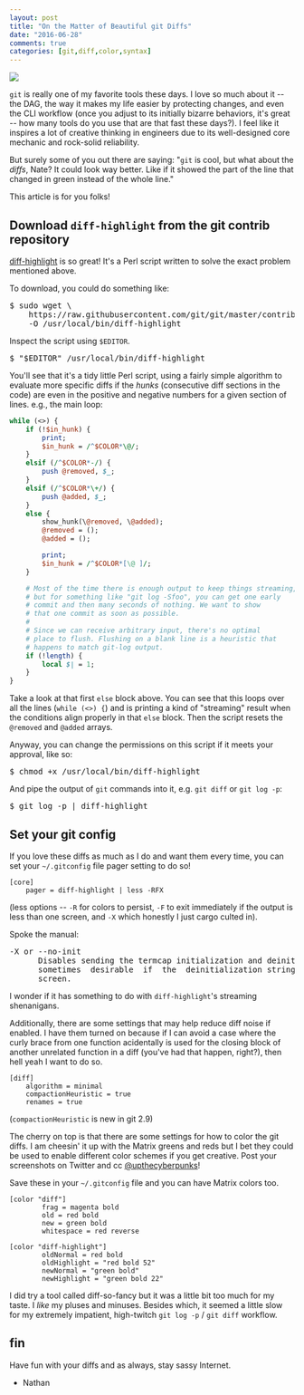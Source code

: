 ```yaml
---
layout: post
title: "On the Matter of Beautiful git Diffs"
date: "2016-06-28"
comments: true
categories: [git,diff,color,syntax]
---
```


![](/images/beautiful-git-diff.jpg)

`git` is really one of my favorite tools these days.  I love so much about it
-- the DAG, the way it makes my life easier by protecting changes, and even the
CLI workflow (once you adjust to its initially bizarre behaviors, it's great --
how many tools do you use that are that fast these days?).  I feel like it
inspires a lot of creative thinking in engineers due to its well-designed core
mechanic and rock-solid reliability.

But surely some of you out there are saying: "`git` is cool, but what about the
_diffs_, Nate?  It could look way better.  Like if it showed the part of the
line that changed in green instead of the whole line."

This article is for you folks!

## Download `diff-highlight` from the git contrib repository

[diff-highlight](https://github.com/git/git/blob/master/contrib/diff-highlight/diff-highlight)
is so great!  It's a Perl script written to solve the exact problem mentioned
above.

To download, you could do something like:

<pre>
$ sudo wget \
    https://raw.githubusercontent.com/git/git/master/contrib/diff-highlight/diff-highlight \
    -O /usr/local/bin/diff-highlight
</pre>

Inspect the script using `$EDITOR`.

<pre>
$ "$EDITOR" /usr/local/bin/diff-highlight
</pre>

You'll see that it's a tidy little Perl script, using a fairly simple algorithm
to evaluate more specific diffs if the _hunks_ (consecutive diff sections in
the code) are even in the positive and negative numbers for a given section of
lines.  e.g., the main loop:

```perl
while (<>) {
    if (!$in_hunk) {
        print;
        $in_hunk = /^$COLOR*\@/;
    }
    elsif (/^$COLOR*-/) {
        push @removed, $_;
    }
    elsif (/^$COLOR*\+/) {
        push @added, $_;
    }
    else {
        show_hunk(\@removed, \@added);
        @removed = ();
        @added = ();

        print;
        $in_hunk = /^$COLOR*[\@ ]/;
    }

    # Most of the time there is enough output to keep things streaming,
    # but for something like "git log -Sfoo", you can get one early
    # commit and then many seconds of nothing. We want to show
    # that one commit as soon as possible.
    #
    # Since we can receive arbitrary input, there's no optimal
    # place to flush. Flushing on a blank line is a heuristic that
    # happens to match git-log output.
    if (!length) {
        local $| = 1;
    }
}
```

Take a look at that first `else` block above.  You can see that this loops over
all the lines (`while (<>) {`) and is printing a kind of "streaming" result
when the conditions align properly in that `else` block.  Then the script
resets the `@removed` and `@added` arrays.

Anyway, you can change the permissions on this script if it meets your
approval, like so:

<pre>
$ chmod +x /usr/local/bin/diff-highlight
</pre>

And pipe the output of `git` commands into it, e.g. `git diff` or `git log -p`:

<pre>
$ git log -p | diff-highlight
</pre>

## Set your git config

If you love these diffs as much as I do and want them every time, you can set
your `~/.gitconfig` file pager setting to do so!

```
[core]
    pager = diff-highlight | less -RFX
```

(less options -- `-R` for colors to persist, `-F` to exit immediately if the
output is less than one screen, and `-X` which honestly I just cargo culted in).

Spoke the manual:

<pre>
-X or --no-init
      Disables sending the termcap initialization and deinitialization strings to the terminal.   This  is
      sometimes  desirable  if  the  deinitialization string does something unnecessary, like clearing the
      screen.
</pre>

I wonder if it has something to do with `diff-highlight`'s streaming
shenanigans.

Additionally, there are some settings that may help reduce diff noise if
enabled.  I have them turned on because if I can avoid a case where the curly
brace from one function acidentally is used for the closing block of another
unrelated function in a diff (you've had that happen, right?), then hell yeah I
want to do so.

```
[diff]
    algorithm = minimal
    compactionHeuristic = true
    renames = true
```

(`compactionHeuristic` is new in git 2.9)

The cherry on top is that there are some settings for how to color the git
diffs.  I am cheesin' it up with the Matrix greens and reds but I bet they
could be used to enable different color schemes if you get creative.  Post your
screenshots on Twitter and cc
[@upthecyberpunks](https://twitter.com/upthecyberpunks)!

Save these in your `~/.gitconfig` file and you can have Matrix colors too.

```
[color "diff"]
        frag = magenta bold
        old = red bold
        new = green bold
        whitespace = red reverse

[color "diff-highlight"]
        oldNormal = red bold
        oldHighlight = "red bold 52"
        newNormal = "green bold"
        newHighlight = "green bold 22"
```

I did try a tool called diff-so-fancy but it was a little bit too much for my
taste. I _like_ my pluses and minuses.  Besides which, it seemed a little slow
for my extremely impatient, high-twitch `git log -p` / `git diff` workflow.

## fin

Have fun with your diffs and as always, stay sassy Internet.

- Nathan
